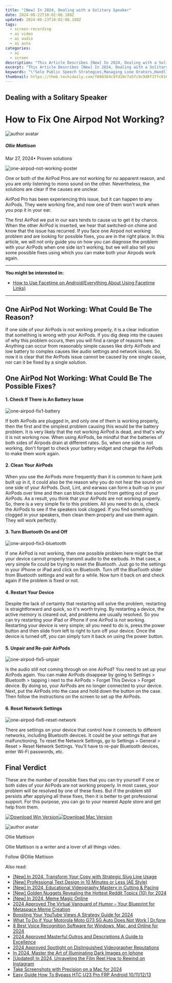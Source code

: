 ```yaml
---
title: "[New] In 2024, Dealing with a Solitary Speaker"
date: 2024-06-22T10:02:08.188Z
updated: 2024-06-23T10:02:08.188Z
tags: 
  - screen-recording
  - ai video
  - ai audio
  - ai auto
categories: 
  - ai
  - screen
description: "This Article Describes [New] In 2024, Dealing with a Solitary Speaker"
excerpt: "This Article Describes [New] In 2024, Dealing with a Solitary Speaker"
keywords: "\"Solo Public Speech Strategies,Managing Lone Orators,Handling Singular Discourse,Coping With Alone-Speakers,Solitary Talker Engagement,Addressing One-Person Talks,Support for Solo Speakers\""
thumbnail: https://thmb.techidaily.com/f080364c9fd10c7a5fc9c9d8f37fc816490a2b5446a3998c55dc9f0ed4866d4c.jpg
---
```


## Dealing with a Solitary Speaker

# How to Fix One Airpod Not Working?

![author avatar](https://images.wondershare.com/filmora/article-images/ollie-mattison.jpg)

##### Ollie Mattison

 Mar 27, 2024• Proven solutions

![one-airpod-not-working-poster](https://images.wondershare.com/filmora/article-images/one-airpod-not-working-poster.png)

One or both of the AirPod Pros are not working for no apparent reason, and you are only listening to mono sound on the other. Nevertheless, the solutions are clear if the causes are unclear.

AirPod Pro has been experiencing this issue, but it can happen to any AirPods. They were working fine, and now one of them won't work when you pop it in your ear.

The first AirPod we put in our ears tends to cause us to get it by chance. When the other AirPod is inserted, we hear that switched-on chime and know that the issue has recurred. If you face one Airpod not working problem and are looking for possible fixes, you are in the right place. In this article, we will not only guide you on how you can diagnose the problem with your AirPods when one side isn't working, but we will also tell you some possible fixes using which you can make both your Airpods work again.

---

**You might be interested in:**

* [How to Use Facetime on Android(Everything About Using Facetime Links)](https://filmora.wondershare.com/video-call/how-to-facetime-on-android.html)

---

## **One AirPod Not Working: What Could Be The Reason?**

If one side of your AirPods is not working properly, it is a clear indication that something is wrong with your AirPods. If you dig deep into the causes of why this problem occurs, then you will find a range of reasons here. Anything can occur from reasonably simple causes like dirty AirPods and low battery to complex causes like audio settings and network issues. So, now it is clear that the AirPods issue cannot be caused by one single cause, nor can it be fixed by a single solution.

## **One AirPod Not Working: What Could Be The Possible Fixes?**

#### 1\. Check If There is An Battery Issue

![one-airpod-fix1-battery](https://images.wondershare.com/filmora/article-images/one-airpod-fix1-battery.png)

If both AirPods are plugged in, and only one of them is working properly, then the first and the simplest problem causing this would be the battery problem. It is very likely that the not working AirPod is dead, and that's why it is not working now. When using AirPods, be mindful that the batteries of both sides of Airpods drain at different rates. So, when one side is not working, don't forget to check your battery widget and charge the AirPods to make them work again.

#### 2. Clean Your AirPods

When you use the AirPods more frequently than it is common to have junk built up in it, it could also be the reason why you do not hear the sound on one side of your AirPods. Dust, Lint, and earwax can form a built-up in your AirPods over time and then can block the sound from getting out of your AirPods. As a result, you think that your AirPods are not working properly. So, there is a very simple fix to this problem. All you need to do is, check the AirPods to see if the speakers look clogged. If you find something clogged in your speakers, then clean them properly and use them again. They will work perfectly.

#### 3. Turn Bluetooth On and Off

![one-airpod-fix3-bluetooth](https://images.wondershare.com/filmora/article-images/one-airpod-fix3-bluetooth.png)

If one AirPod is not working, then one possible problem here might be that your device cannot properly transmit audio to the earbuds. In that case, a very simple fix could be trying to reset the Bluetooth. Just go to the settings in your iPhone or iPad and click on Bluetooth. Turn off the BlueTooth slider from Bluetooth settings and wait for a while. Now turn it back on and check again if the problem is fixed or not.

#### 4. Restart Your Device

Despite the lack of certainty that restarting will solve the problem, restarting is straightforward and quick, so it's worth trying. By restarting a device, the active memory is cleared out, and problems are usually resolved. So you can try restarting your iPad or iPhone if one AirPod is not working. Restarting your device is very simple; all you need to do is, press the power button and then slide from left to right to turn off your device. Once the device is turned off, you can simply turn it back on using the power button.

#### 5. Unpair and Re-pair AirPods

![one-airpod-fix5-unpair](https://images.wondershare.com/filmora/article-images/one-airpod-fix5-unpair.png)

Is the audio still not coming through on one AirPod? You need to set up your AirPods again. You can make AirPods disappear by going to Settings > Bluetooth > tapping i next to the AirPods > Forget This Device > Forget device. By doing so, your AirPods are no longer connected to your device. Next, put the AirPods into the case and hold down the button on the case. Then follow the instructions on the screen to set up the AirPods.

#### 6. Reset Network Settings

![one-airpod-fix6-reset-network](https://images.wondershare.com/filmora/article-images/one-airpod-fix6-reset-network.png)

There are settings on your device that control how it connects to different networks, including Bluetooth devices. It could be your settings that are malfunctioning. To reset the Network Settings, go to Settings > General > Reset > Reset Network Settings. You'll have to re-pair Bluetooth devices, enter Wi-Fi passwords, etc.

## **Final Verdict**

These are the number of possible fixes that you can try yourself if one or both sides of your AirPods are not working properly. In most cases, your problem will be resolved by one of these fixes. But if the problem still persists after applying all these fixes, then it is better to get professional support. For this purpose, you can go to your nearest Apple store and get help from them.

[![Download Win Version](https://images.wondershare.com/filmora/guide/download-btn-win.jpg)](https://tools.techidaily.com/wondershare/filmora/download/)[![Download Mac Version](https://images.wondershare.com/filmora/guide/download-btn-mac.jpg)](https://tools.techidaily.com/wondershare/filmora/download/)

![author avatar](https://images.wondershare.com/filmora/article-images/ollie-mattison.jpg)

Ollie Mattison

Ollie Mattison is a writer and a lover of all things video.

Follow @Ollie Mattison


<ins class="adsbygoogle"
     style="display:block"
     data-ad-format="autorelaxed"
     data-ad-client="ca-pub-7571918770474297"
     data-ad-slot="1223367746"></ins>



<ins class="adsbygoogle"
     style="display:block"
     data-ad-client="ca-pub-7571918770474297"
     data-ad-slot="8358498916"
     data-ad-format="auto"
     data-full-width-responsive="true"></ins>


<span class="atpl-alsoreadstyle">Also read:</span>
<div><ul>
<li><a href="https://fox-info.techidaily.com/new-in-2024-transform-your-copy-with-strategic-slug-line-usage/"><u>[New] In 2024, Transform Your Copy with Strategic Slug Line Usage</u></a></li>
<li><a href="https://fox-info.techidaily.com/new-professional-text-design-in-10-minutes-or-less-ae-style/"><u>[New] Professional Text Design in 10 Minutes or Less (AE Style)</u></a></li>
<li><a href="https://fox-info.techidaily.com/new-in-2024-educational-videography-mastery-in-cutting-and-pacing/"><u>[New] In 2024, Educational Videography  Mastery in Cutting & Pacing</u></a></li>
<li><a href="https://fox-info.techidaily.com/new-golden-nuggets-revealing-the-hottest-reddit-topics-10-for-2024/"><u>[New] Golden Nuggets  Revealing the Hottest Reddit Topics (10) for 2024</u></a></li>
<li><a href="https://fox-info.techidaily.com/new-in-2024-meme-magic-online/"><u>[New] In 2024, Meme Magic Online</u></a></li>
<li><a href="https://fox-info.techidaily.com/2024-approved-the-virtual-vanguard-of-humor-your-blueprint-for-metaspace-meme-creation/"><u>2024 Approved  The Virtual Vanguard of Humor – Your Blueprint for Metaspace Meme Creation</u></a></li>
<li><a href="https://fox-info.techidaily.com/boosting-your-youtube-views-a-strategy-guide-for-2024/"><u>Boosting Your YouTube Views  A Strategy Guide for 2024</u></a></li>
<li><a href="https://howto.techidaily.com/what-to-do-if-your-motorola-moto-g73-5g-auto-does-not-work-drfone-by-drfone-fix-android-problems-fix-android-problems/"><u>What To Do if Your Motorola Moto G73 5G Auto Does Not Work | Dr.fone</u></a></li>
<li><a href="https://sound-tweaking.techidaily.com/8-best-voice-recognition-software-for-windows-mac-and-online-for-2024/"><u>8 Best Voice Recognition Software for Windows, Mac, and Online for 2024</u></a></li>
<li><a href="https://extra-support.techidaily.com/2024-approved-masterful-outros-and-descriptions-a-guide-to-excellence/"><u>2024 Approved  Masterful Outros and Descriptions  A Guide to Excellence</u></a></li>
<li><a href="https://extra-support.techidaily.com/2024-approved-spotlight-on-distinguished-videographer-reputations/"><u>2024 Approved  Spotlight on Distinguished Videographer Reputations</u></a></li>
<li><a href="https://extra-approaches.techidaily.com/in-2024-master-the-art-of-illuminating-dark-images-on-iphone/"><u>In 2024, Master the Art of Illuminating Dark Images on Iphone</u></a></li>
<li><a href="https://instagram-clips.techidaily.com/updated-in-2024-unraveling-the-film-reel-how-to-rewind-on-instagram/"><u>[Updated] In 2024, Unraveling the Film Reel  How to Rewind on Instagram</u></a></li>
<li><a href="https://screen-capture.techidaily.com/take-screenshots-with-precision-on-a-mac-for-2024/"><u>Take Screenshots with Precision on a Mac for 2024</u></a></li>
<li><a href="https://android-frp.techidaily.com/easy-guide-how-to-bypass-htc-u23-pro-frp-android-10111213-by-drfone-android/"><u>Easy Guide How To Bypass HTC U23 Pro FRP Android 10/11/12/13</u></a></li>
</ul></div>
